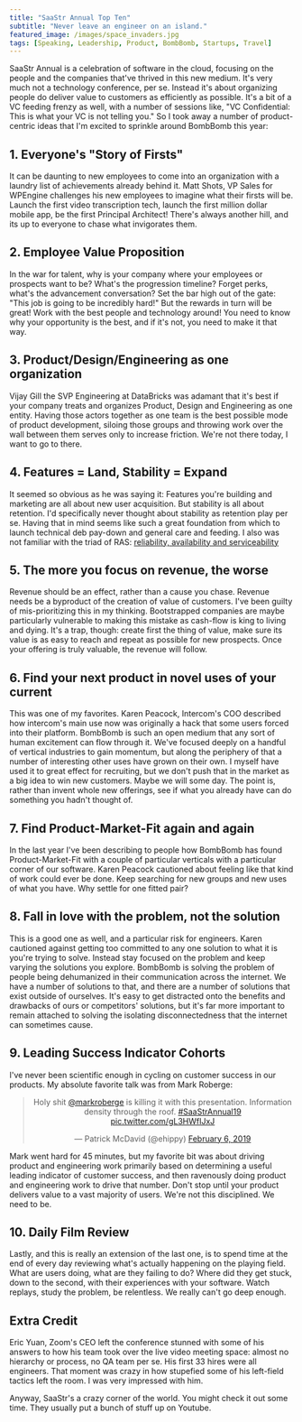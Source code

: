 ```yaml
---
title: "SaaStr Annual Top Ten"
subtitle: "Never leave an engineer on an island."
featured_image: /images/space_invaders.jpg
tags: [Speaking, Leadership, Product, BombBomb, Startups, Travel]
---
```


SaaStr Annual is a celebration of software in the cloud, focusing on the people and the companies that've thrived in this new medium. It's very much not a technology conference, per se. Instead it's about organizing people do deliver value to customers as efficiently as possible. It's a bit of a VC feeding frenzy as well, with a number of sessions like, "VC Confidential: This is what your VC is not telling you." So I took away a number of product-centric ideas that I'm excited to sprinkle around BombBomb this year: 

## 1. Everyone's "Story of Firsts"
It can be daunting to new employees to come into an organization with a laundry list of achievements already behind it. Matt Shots, VP Sales for WPEngine challenges his new employees to imagine what their firsts will be. Launch the first video transcription tech, launch the first million dollar mobile app, be the first Principal Architect! There's always another hill, and its up to everyone to chase what invigorates them.

## 2. Employee Value Proposition
In the war for talent, why is your company where your employees or prospects want to be? What's the progression timeline? Forget perks, what's the advancement conversation? Set the bar high out of the gate: "This job is going to be incredibly hard!" But the rewards in turn will be great! Work with the best people and technology around! You need to know why your opportunity is the best, and if it's not, you need to make it that way.

## 3. Product/Design/Engineering as one organization
Vijay Gill the SVP Engineering at DataBricks was adamant that it's best if your company treats and organizes Product, Design and Engineering as one entity. Having those actors together as one team is the best possible mode of product development, siloing those groups and throwing work over the wall between them serves only to increase friction. We're not there today, I want to go to there.    


## 4. Features = Land, Stability = Expand
It seemed so obvious as he was saying it: Features you're building and marketing are all about new user acquisition. But stability is all about retention. I'd specifically never thought about stability as retention play per se. Having that in mind seems like such a great foundation from which to launch technical deb pay-down and general care and feeding. I also was not familiar with the triad of RAS: [reliability, availability and serviceability](https://en.wikipedia.org/wiki/Reliability,_availability_and_serviceability)



## 5. The more you focus on revenue, the worse
Revenue should be an effect, rather than a cause you chase. Revenue needs be a byproduct of the creation of value of customers. I've been guilty of mis-prioritizing this in my thinking. Bootstrapped companies are maybe particularly vulnerable to making this mistake as cash-flow is king to living and dying. It's a trap, though: create first the thing of value, make sure its value is as easy to reach and repeat as possible for new prospects. Once your offering is truly valuable, the revenue will follow.

## 6. Find your next product in novel uses of your current
This was one of my favorites. Karen Peacock, Intercom's COO described how intercom's main use now was originally a hack that some users forced into their platform. BombBomb is such an open medium that any sort of human excitement can flow through it. We've focused deeply on a handful of vertical industries to gain momentum, but along the periphery of that a number of interesting other uses have grown on their own. I myself have used it to great effect for recruiting, but we don't push that in the market as a big idea to win new customers. Maybe we will some day. The point is, rather than invent whole new offerings, see if what you already have can do something you hadn't thought of.


## 7. Find Product-Market-Fit again and again
In the last year I've been describing to people how BombBomb has found Product-Market-Fit with a couple of particular verticals with a particular corner of our software. Karen Peacock cautioned about feeling like that kind of work could ever be done. Keep searching for new groups and new uses of what you have. Why settle for one fitted pair?

## 8. Fall in love with the problem, not the solution
This is a good one as well, and a particular risk for engineers. Karen cautioned against getting too committed to any one solution to what it is you're trying to solve. Instead stay focused on the problem and keep varying the solutions you explore. BombBomb is solving the problem of people being dehumanized in their communication across the internet. We have a number of solutions to that, and there are a number of solutions that exist outside of ourselves. It's easy to get distracted onto the benefits and drawbacks of ours or competitors' solutions, but it's far more important to remain attached to solving the isolating disconnectedness that the internet can sometimes cause.

## 9. Leading Success Indicator Cohorts
I've never been scientific enough in cycling on customer success in our products. My absolute favorite talk was from Mark Roberge:

<div align="center">

<blockquote class="twitter-tweet" data-lang="en"><p lang="en" dir="ltr">Holy shit <a href="https://twitter.com/markroberge?ref_src=twsrc%5Etfw">@markroberge</a> is killing it with this presentation.  Information density through the roof. <a href="https://twitter.com/hashtag/SaaStrAnnual19?src=hash&amp;ref_src=twsrc%5Etfw">#SaaStrAnnual19</a> <a href="https://t.co/gL3HWfIJxJ">pic.twitter.com/gL3HWfIJxJ</a></p>&mdash; Patrick McDavid (@ehippy) <a href="https://twitter.com/ehippy/status/1093198915107606528?ref_src=twsrc%5Etfw">February 6, 2019</a></blockquote>
<script async src="https://platform.twitter.com/widgets.js" charset="utf-8"></script>
</div>

Mark went hard for 45 minutes, but my favorite bit was about driving product and engineering work primarily based on determining a useful leading indicator of customer success, and then ravenously doing product and engineering work to drive that number. Don't stop until your product delivers value to a vast majority of users. We're not this disciplined. We need to be.

## 10. Daily Film Review
Lastly, and this is really an extension of the last one, is to spend time at the end of every day reviewing what's actually happening on the playing field. What are users doing, what are they failing to do? Where did they get stuck, down to the second, with their experiences with your software. Watch replays, study the problem, be relentless. We really can't go deep enough.


## Extra Credit
Eric Yuan, Zoom's CEO left the conference stunned with some of his answers to how his team took over the live video meeting space: almost no hierarchy or process, no QA team per se. His first 33 hires were all engineers. That moment was crazy in how stupefied some of his left-field tactics left the room. I was very impressed with him.

Anyway, SaaStr's a crazy corner of the world. You might check it out some time. They usually put a bunch of stuff up on Youtube.